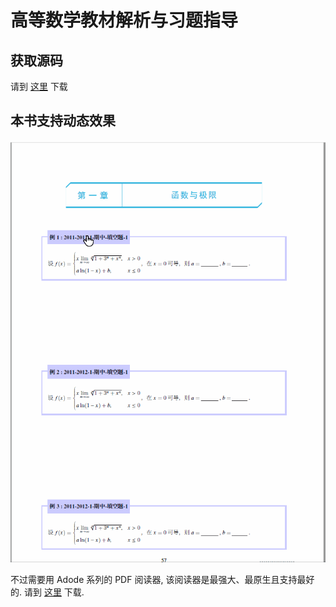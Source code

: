 # 高等数学教材解析与习题指导

## 获取源码
请到 [这里](https://github.com/htharoldht/Resolutions-of-Advanced-Mathematic) 下载

## 本书支持动态效果
![示意图](Figs/ocgx2.gif)

不过需要用 Adode 系列的 PDF 阅读器, 该阅读器是最强大、最原生且支持最好的.
请到 [这里](https://acrobat.adobe.com/cn/zh-Hans/acrobat/pdf-reader.html) 下载.
